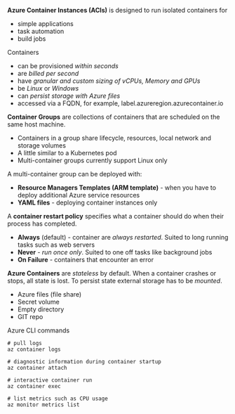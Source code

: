 **Azure Container Instances (ACIs)** is designed to run isolated containers for

- simple applications
- task automation
- build jobs

Containers

- can be provisioned *within seconds*
- are *billed per second*
- have *granular and custom sizing of vCPUs, Memory and GPUs*
- be *Linux* or *Windows*
- can *persist storage with Azure files*
- accessed via a FQDN, for example, label.azureregion.azurecontainer.io

**Container Groups** are collections of containers that are scheduled on the same host machine.

- Containers in a group share lifecycle, resources, local network and storage volumes
- A little similar to a Kubernetes pod
- Multi-container groups currently support Linux only

A multi-container group can be deployed with:

- **Resource Managers Templates (ARM template)** - when you have to deploy additional Azure service resources
- **YAML files** - deploying container instances only

A **container restart policy** specifies what a container should do when their process has completed.

- **Always** (default) - container are *always restarted*.  Suited to long running tasks such as web servers
- **Never** - *run once only*. Suited to one off tasks like background jobs
- **On Failure** - containers that encounter an error 

**Azure Containers** are *stateless* by default.  When a container crashes or stops, all state is lost.  To persist state external storage has to be *mounted*.  

- Azure files (file share)
- Secret volume
- Empty directory
- GIT repo

Azure CLI commands

```shell
# pull logs
az container logs

# diagnostic information during container startup
az container attach

# interactive container run
az container exec

# list metrics such as CPU usage
az monitor metrics list
```

